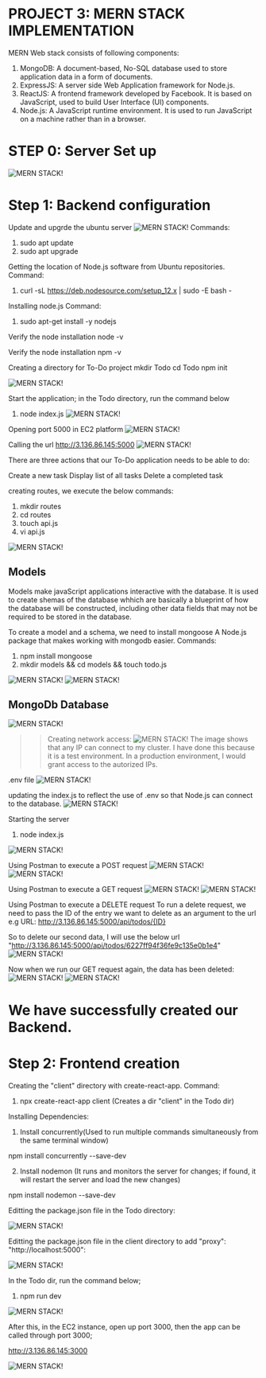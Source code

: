 # PROJECT 3: MERN STACK IMPLEMENTATION

MERN Web stack consists of following components:

1) MongoDB: A document-based, No-SQL database used to store application data in a form of documents.
2) ExpressJS: A server side Web Application framework for Node.js.
3) ReactJS: A frontend framework developed by Facebook. It is based on JavaScript, used to build User Interface (UI) components.
4) Node.js: A JavaScript runtime environment. It is used to run JavaScript on a machine rather than in a browser.

# STEP 0: Server Set up
![MERN STACK!](images/p3ss1.png)

# Step 1: Backend configuration
Update and upgrde the ubuntu server
![MERN STACK!](images/p3ss2.png)
Commands:
1) sudo apt update
2) sudo apt upgrade

Getting the location of Node.js software from Ubuntu repositories.
Command:
1) curl -sL https://deb.nodesource.com/setup_12.x | sudo -E bash -

Installing node.js
Command:
1) sudo apt-get install -y nodejs

Verify the node installation 
node -v

Verify the node installation
npm -v

Creating a directory  for To-Do project
mkdir Todo
cd Todo
npm init

![MERN STACK!](images/p3ss3.png)

Start the application; in the Todo directory, run the command below
1) node index.js
![MERN STACK!](images/p3ss4.png)

Opening port 5000 in EC2 platform
![MERN STACK!](images/p3ss5.png)

Calling the url
http://3.136.86.145:5000
![MERN STACK!](images/p3ss6.png)


There are three actions that our To-Do application needs to be able to do:

Create a new task
Display list of all tasks
Delete a completed task

creating routes, we execute the below commands:
1) mkdir routes
2) cd routes
3) touch api.js
4) vi api.js

![MERN STACK!](images/p3ss7.png)

## Models

Models make javaScript applications interactive with the database. It is used to create shemas of the database whhich are basically a blueprint of how the database will be constructed, including other data fields that may not be required to be stored in the database.

To create a model and a schema, we need to install mongoose
A Node.js package that makes working with mongodb easier.
Commands:

1) npm install mongoose
2) mkdir models && cd models && touch todo.js

![MERN STACK!](images/p3ss8.png)
![MERN STACK!](images/p3ss9.png)

## MongoDb Database
![MERN STACK!](images/p3ss10.png)

>> Creating network access:
![MERN STACK!](images/p3ss11.png)
The image shows that any IP can connect to my cluster. I have done this because it is a test environment. In a production environment, I would grant access to the autorized IPs.

.env file
![MERN STACK!](images/p3ss12.png)

updating the index.js to reflect the use of .env so that Node.js can connect to the database.
![MERN STACK!](images/p3ss13.png)

Starting the server
1) node index.js

![MERN STACK!](images/p3ss14.png)

Using Postman to execute a POST request
![MERN STACK!](images/p3ss15.png)
![MERN STACK!](images/p3ss17.png)

Using Postman to execute a GET request
![MERN STACK!](images/p3ss16.png)
![MERN STACK!](images/p3ss18.png)

Using Postman to execute a DELETE request
To run a delete request, we need to pass the ID of the entry we want to delete as an argument to the url
e.g URL: http://3.136.86.145:5000/api/todos/{ID}

So to delete our second data, I will use the below url
"http://3.136.86.145:5000/api/todos/6227ff94f36fe9c135e0b1e4"
![MERN STACK!](images/p3ss19.png)

Now when we run our GET request again, the data has been deleted:
![MERN STACK!](images/p3ss20.png)
![MERN STACK!](images/p3ss21.png)

# We have successfully created our Backend.

# Step 2: Frontend creation

Creating the "client" directory with create-react-app.
Command:
1) npx create-react-app client (Creates a dir "client" in the Todo dir)

Installing Dependencies:
1) Install concurrently(Used to run multiple commands simultaneously from the same terminal window)

npm install concurrently --save-dev

2) Install nodemon (It runs and monitors the server for changes; if found, it will restart the server and load the new changes)

npm install nodemon --save-dev

Editting the package.json file in the Todo directory:

![MERN STACK!](images/p3ss22.png)

Editting the package.json file in the client directory to add "proxy": "http://localhost:5000":

![MERN STACK!](images/p3ss23.png)

In the Todo dir, run the command below;
1) npm run dev

![MERN STACK!](images/p3ss24.png)

After this, in the EC2 instance, open up port 3000, then the app can be called through port 3000;

http://3.136.86.145:3000

![MERN STACK!](images/p3ss25.png)
